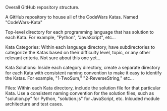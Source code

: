 Overall GitHub repository structure.

A GitHub repository to house all of the CodeWars Katas.  Named "CodeWars-Kata"

Top-level directory for each programming language that has solution to each Kata. For example, "Python", "JavaScript", etc...

Kata Categories: Within each language directory, have subdirectories to categorize the Katas based on their difficulty level, topic, or any other relevant criteria.  Not sure about this one yet...

Kata Solutions: Inside each category directory, create a separate directory for each Kata with consistent naming convention to make it easy to identify the Katas.  For example, "1-TwoSum," "2-ReverseString," etc...

Files: Within each Kata directory, include the solution file for that particular Kata.  Use a consistent naming convention for the solution files, such as "solution.py" for Python, "solution.js" for JavaScript, etc.  Inlcuded module architecture and test cases.